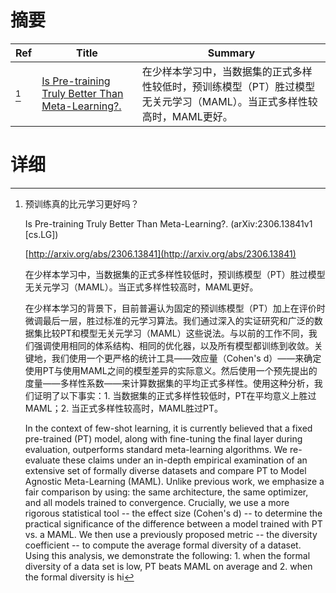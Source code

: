 # 摘要

| Ref | Title | Summary |
| --- | --- | --- |
| [^1] | [Is Pre-training Truly Better Than Meta-Learning?.](http://arxiv.org/abs/2306.13841) | 在少样本学习中，当数据集的正式多样性较低时，预训练模型（PT）胜过模型无关元学习（MAML）。当正式多样性较高时，MAML更好。 |

# 详细

[^1]: 预训练真的比元学习更好吗？

    Is Pre-training Truly Better Than Meta-Learning?. (arXiv:2306.13841v1 [cs.LG])

    [http://arxiv.org/abs/2306.13841](http://arxiv.org/abs/2306.13841)

    在少样本学习中，当数据集的正式多样性较低时，预训练模型（PT）胜过模型无关元学习（MAML）。当正式多样性较高时，MAML更好。

    

    在少样本学习的背景下，目前普遍认为固定的预训练模型（PT）加上在评价时微调最后一层，胜过标准的元学习算法。我们通过深入的实证研究和广泛的数据集比较PT和模型无关元学习（MAML）这些说法。与以前的工作不同，我们强调使用相同的体系结构、相同的优化器，以及所有模型都训练到收敛。关键地，我们使用一个更严格的统计工具——效应量（Cohen's d）——来确定使用PT与使用MAML之间的模型差异的实际意义。然后使用一个预先提出的度量——多样性系数——来计算数据集的平均正式多样性。使用这种分析，我们证明了以下事实：1. 当数据集的正式多样性较低时，PT在平均意义上胜过MAML；2. 当正式多样性较高时，MAML胜过PT。

    In the context of few-shot learning, it is currently believed that a fixed pre-trained (PT) model, along with fine-tuning the final layer during evaluation, outperforms standard meta-learning algorithms. We re-evaluate these claims under an in-depth empirical examination of an extensive set of formally diverse datasets and compare PT to Model Agnostic Meta-Learning (MAML). Unlike previous work, we emphasize a fair comparison by using: the same architecture, the same optimizer, and all models trained to convergence. Crucially, we use a more rigorous statistical tool -- the effect size (Cohen's d) -- to determine the practical significance of the difference between a model trained with PT vs. a MAML. We then use a previously proposed metric -- the diversity coefficient -- to compute the average formal diversity of a dataset. Using this analysis, we demonstrate the following: 1. when the formal diversity of a data set is low, PT beats MAML on average and 2. when the formal diversity is hi
    

